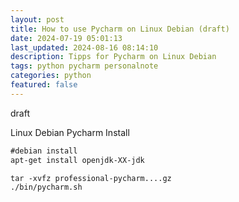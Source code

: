 ```yaml
---
layout: post
title: How to use Pycharm on Linux Debian (draft)
date: 2024-07-19 05:01:13
last_updated: 2024-08-16 08:14:10
description: Tipps for Pycharm on Linux Debian
tags: python pycharm personalnote
categories: python
featured: false
---
```


draft 

Linux Debian Pycharm Install
 
````markdown
#debian install
apt-get install openjdk-XX-jdk

tar -xvfz professional-pycharm....gz
./bin/pycharm.sh
````